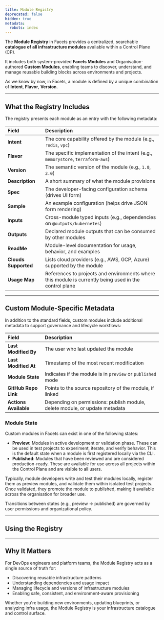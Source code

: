 ```yaml
---
title: Module Registry
deprecated: false
hidden: true
metadata:
  robots: index
---
```

The **Module Registry** in Facets provides a centralized, searchable **catalogue of all infrastructure modules** available within a Control Plane (CP).

It includes both system-provided **Facets Modules** and Organisation-authored **Custom Modules**, enabling teams to discover, understand, and manage reusable building blocks across environments and projects.

As we know by now, in Facets, a module is defined by a unique combination of **Intent**, **Flavor**, **Version**.

***

## What the Registry Includes

The registry presents each module as an entry with the following metadata:

| Field                | Description                                                                                            |
| :------------------- | :----------------------------------------------------------------------------------------------------- |
| **Intent**           | The core capability offered by the module (e.g., `redis`, `vpc`)                                       |
| **Flavor**           | The specific implementation of the intent (e.g., `memorystore`, `terraform-aws`)                       |
| **Version**          | The semantic version of the module (e.g., `1.0`, `2.0`)                                                |
| **Description**      | A short summary of what the module provisions                                                          |
| **Spec**             | The developer-facing configuration schema (drives UI form)                                             |
| **Sample**           | An example configuration (helps drive JSON form rendering)                                             |
| **Inputs**           | Cross-module typed inputs (e.g., dependencies on `@outputs/kubernetes`)                                |
| **Outputs**          | Declared module outputs that can be consumed by other modules                                          |
| **ReadMe**           | Module-level documentation for usage, behavior, and examples                                           |
| **Clouds Supported** | Lists cloud providers (e.g., AWS, GCP, Azure) supported by the module                                  |
| **Usage Map**        | References to projects and environments where this module is currently being used in the control plane |

***

## Custom Module-Specific Metadata

In addition to the standard fields, custom modules include additional metadata to support governance and lifecycle workflows:

| Field                 | Description                                                                 |
| :-------------------- | :-------------------------------------------------------------------------- |
| **Last Modified By**  | The user who last updated the module                                        |
| **Last Modified At**  | Timestamp of the most recent modification                                   |
| **Module State**      | Indicates if the module is in `preview` or `published` mode                 |
| **GitHub Repo Link**  | Points to the source repository of the module, if linked                    |
| **Actions Available** | Depending on permissions: publish module, delete module, or update metadata |

### Module State

Custom modules in Facets can exist in one of the following states:

* **Preview:** Modules in active development or validation phase. These can be used in test projects to experiment, iterate, and verify behavior. This is the default state when a module is first registered locally via the CLI.
* **Published:** Modules that have been reviewed and are considered production-ready. These are available for use across all projects within the Control Plane and are visible to all users.

Typically, module developers write and test their modules locally, register them as preview modules, and validate them within isolated test projects. Once validated, they promote the module to published, making it available across the organisation for broader use.

Transitions between states (e.g., preview → published) are governed by user permissions and organizational policy.

***

## Using the Registry

<Embed typeOfEmbed="jsfiddle" url="" />

***

## Why It Matters

For DevOps engineers and platform teams, the Module Registry acts as a single source of truth for:

* Discovering reusable infrastructure patterns
* Understanding dependencies and usage impact
* Managing lifecycle and versions of infrastructure modules
* Enabling safe, consistent, and environment-aware provisioning

Whether you're building new environments, updating blueprints, or analyzing infra usage, the Module Registry is your infrastructure catalogue and control surface.